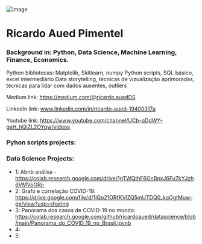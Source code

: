 

![image](https://user-images.githubusercontent.com/97811898/156823824-c97cfe30-e939-4373-81be-3a92c0ac43bc.png)

# Ricardo Aued Pimentel



### Background in: Python, Data Science, Machine Learning, Finance, Economics.

Python bibliotecas: Matplolib, Skitlearn, numpy
Python scripts, SQL básico, excel intermediário
Data storytelling, técnicas de vizualização aprimoradas, técnicas para lidar com dados ausentes, outliers

Medium link: https://medium.com/@ricardo.auedDS

Linkedin link: www.linkedin.com/in/ricardo-aued-19400317a

Youtube link: https://www.youtube.com/channel/UCb-qDdWY-gaH_hQlZL2OYqw/videos

### Pyhon scripts projects:


### Data Science Projects:
* 1: Abnb análise - https://colab.research.google.com/drive/1gTWQthF6GnBpxJ6Fu7kYJzhdVMVoGRj-
* 2: Grafo e correlação COVID-19: https://drive.google.com/file/d/1iQp21ORfKVlZQ5mUTDQ0_kqOgtMuw-gx/view?usp=sharing
* 3: Panorama dos casos de COVID-19 no mundo: https://colab.research.google.com/github/ricardoaued/datascience/blob/main/Panorama_do_COVID_19_no_Brasil.ipynb
* 4:
* 5:
